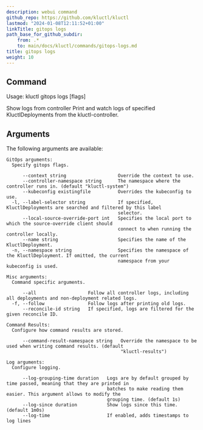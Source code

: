 ```yaml
---
description: webui command
github_repo: https://github.com/kluctl/kluctl
lastmod: "2024-01-08T12:11:52+01:00"
linkTitle: gitops logs
path_base_for_github_subdir:
    from: .*
    to: main/docs/kluctl/commands/gitops-logs.md
title: gitops logs
weight: 10
---
```




## Command
<!-- BEGIN SECTION "gitops logs" "Usage" false -->
Usage: kluctl gitops logs [flags]

Show logs from controller
Print and watch logs of specified KluctlDeployments from the kluctl-controller.

<!-- END SECTION -->

## Arguments

The following arguments are available:
<!-- BEGIN SECTION "gitops logs" "GitOps arguments" true -->
```
GitOps arguments:
  Specify gitops flags.

      --context string                   Override the context to use.
      --controller-namespace string      The namespace where the controller runs in. (default "kluctl-system")
      --kubeconfig existingfile          Overrides the kubeconfig to use.
  -l, --label-selector string            If specified, KluctlDeployments are searched and filtered by this label
                                         selector.
      --local-source-override-port int   Specifies the local port to which the source-override client should
                                         connect to when running the controller locally.
      --name string                      Specifies the name of the KluctlDeployment.
  -n, --namespace string                 Specifies the namespace of the KluctlDeployment. If omitted, the current
                                         namespace from your kubeconfig is used.

```
<!-- END SECTION -->
<!-- BEGIN SECTION "gitops logs" "Misc arguments" true -->
```
Misc arguments:
  Command specific arguments.

      --all                   Follow all controller logs, including all deployments and non-deployment related logs.
  -f, --follow                Follow logs after printing old logs.
      --reconcile-id string   If specified, logs are filtered for the given reconcile ID.

```
<!-- END SECTION -->
<!-- BEGIN SECTION "gitops logs" "Command Results" true -->
```
Command Results:
  Configure how command results are stored.

      --command-result-namespace string   Override the namespace to be used when writing command results. (default
                                          "kluctl-results")

```
<!-- END SECTION -->
<!-- BEGIN SECTION "gitops logs" "Log arguments" true -->
```
Log arguments:
  Configure logging.

      --log-grouping-time duration   Logs are by default grouped by time passed, meaning that they are printed in
                                     batches to make reading them easier. This argument allows to modify the
                                     grouping time. (default 1s)
      --log-since duration           Show logs since this time. (default 1m0s)
      --log-time                     If enabled, adds timestamps to log lines

```
<!-- END SECTION -->
